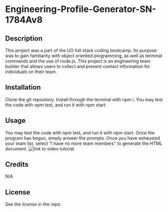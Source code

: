 # Engineering-Profile-Generator-SN-1784Av8
## Description
This project was a part of the UO full stack coding bootcamp. Its purpose was to gain familiarity with object oriented programming, as well as terminal commands and the use of node.js. This project is an engineering team builder that allows users to collect and present contact information for individuals on their team.
## Installation
Clone the git repository. Install through the terminal with npm i. You may test the code with npm test, and run it with npm start.
## Usage
You may test the code with npm test, and run it with npm start. Once the program has begun, simply answer the prompts. Once you have exhausted your team list, select "I have no more team members" to generate the HTML document.
![link to video tutorial](https://watch.screencastify.com/v/PNx19O1h1kntadPrMVcN)
## Credits
N/A
## License
See the license in the repo.
